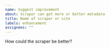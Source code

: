 ```yaml
---
name: Suggest improvement
about: Scraper can get more or better metadata
title: Name of scraper or site
labels: enhancement
assignees: ""
---
```


How could the scraper be better?
